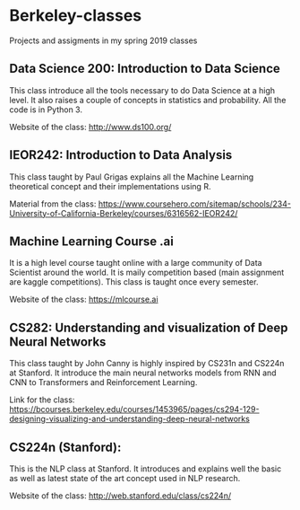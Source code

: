 # Berkeley-classes
Projects and assigments in my spring 2019 classes

## Data Science 200: Introduction to Data Science

This class introduce all the tools necessary to do Data Science at a high level. It also raises a couple of concepts in statistics and probability. All the code is in Python 3.

Website of the class: http://www.ds100.org/

## IEOR242: Introduction to Data Analysis

This class taught by Paul Grigas explains all the Machine Learning theoretical concept and their implementations using R. 

Material from the class: https://www.coursehero.com/sitemap/schools/234-University-of-California-Berkeley/courses/6316562-IEOR242/

## Machine Learning Course .ai

It is a high level course taught online with a large community of Data Scientist around the world. It is maily competition based (main assignment are kaggle competitions). This class is taught once every semester.

Website of the class: https://mlcourse.ai 

## CS282: Understanding and visualization of Deep Neural Networks

This class taught by John Canny is highly inspired by CS231n and CS224n at Stanford. It introduce the main neural networks models from RNN and CNN to Transformers and Reinforcement Learning.

Link for the class: https://bcourses.berkeley.edu/courses/1453965/pages/cs294-129-designing-visualizing-and-understanding-deep-neural-networks

## CS224n (Stanford): 

This is the NLP class at Stanford. It introduces and explains well the basic as well as latest state of the art concept used in NLP research. 

Website of the class: http://web.stanford.edu/class/cs224n/
